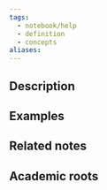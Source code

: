 ```yaml
---
tags:
  - notebook/help
  - definition
  - concepts
aliases:
---
```


## Description




## Examples 


## Related notes 


## Academic roots

